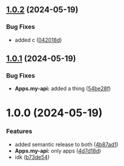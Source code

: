 ## [1.0.2](https://github.com/jdlovins/testing-nx-1/compare/Apps.my-api-v1.0.1...Apps.my-api-v1.0.2) (2024-05-19)


### Bug Fixes

* added c ([042018d](https://github.com/jdlovins/testing-nx-1/commit/042018ded32e5cd591ef4d540ddb4b0678012d00))

## [1.0.1](https://github.com/jdlovins/testing-nx-1/compare/Apps.my-api-v1.0.0...Apps.my-api-v1.0.1) (2024-05-19)


### Bug Fixes

* **Apps.my-api:** added a thing ([54be28f](https://github.com/jdlovins/testing-nx-1/commit/54be28fb3eb527f190daf4c70d9ee8a2cb6bbf77))

# 1.0.0 (2024-05-19)


### Features

* added semantic release to both ([4b87ad1](https://github.com/jdlovins/testing-nx-1/commit/4b87ad1eed10ca8ef0e3a61048ec911fba156168))
* **Apps.my-api:** only apps ([4d7d18d](https://github.com/jdlovins/testing-nx-1/commit/4d7d18d644f19cc85f8898be1f7159599bc5b77a))
* idk ([b73de54](https://github.com/jdlovins/testing-nx-1/commit/b73de54cc878ccec21fb5c4dafcc0ea3027ef71c))
